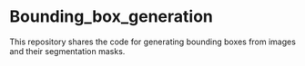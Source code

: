 # Bounding_box_generation
This repository shares the code for generating bounding boxes from images and their segmentation masks. 
